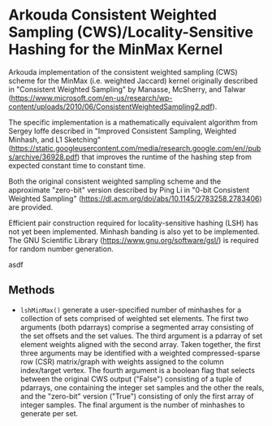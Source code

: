 # Arkouda Consistent Weighted Sampling (CWS)/Locality-Sensitive Hashing for the MinMax Kernel

Arkouda implementation of the consistent weighted sampling (CWS) scheme for the MinMax (i.e. weighted Jaccard) kernel originally described in "Consistent Weighted Sampling" by Manasse, McSherry, and Talwar (https://www.microsoft.com/en-us/research/wp-content/uploads/2010/06/ConsistentWeightedSampling2.pdf). 

The specific implementation is a mathematically equivalent algorithm from Sergey Ioffe described in "Improved Consistent Sampling, Weighted Minhash, and L1 Sketching" (https://static.googleusercontent.com/media/research.google.com/en//pubs/archive/36928.pdf) that improves the runtime of the hashing step from expected constant time to constant time.

Both the original consistent weighted sampling scheme and the approximate "zero-bit" version described by Ping Li in "0-bit Consistent Weighted Sampling" (https://dl.acm.org/doi/abs/10.1145/2783258.2783406) are provided.

Efficient pair construction required for locality-sensitive hashing (LSH) has not yet been implemented. Minhash banding is also yet to be implemented. The GNU Scientific Library (https://www.gnu.org/software/gsl/) is required for random number generation.


asdf

## Methods
- `lshMinMax()` generate a user-specified number of minhashes for a collection of sets comprised of weighted set elements. The first two arguments (both pdarrays) comprise a segmented array consisting of the set offsets and the set values. The third argument is a pdarray of set element weights aligned with the second array. Taken together, the first three arguments may be identified with a weighted compressed-sparse row (CSR) matrix/graph with weights assigned to the column index/target vertex. The fourth argument is a boolean flag that selects between the original CWS output ("False") consisting of a tuple of pdarrays, one containing the integer set samples and the other the reals, and the "zero-bit" version ("True") consisting of only the first array of integer samples. The final argument is the number of minhashes to generate per set.
